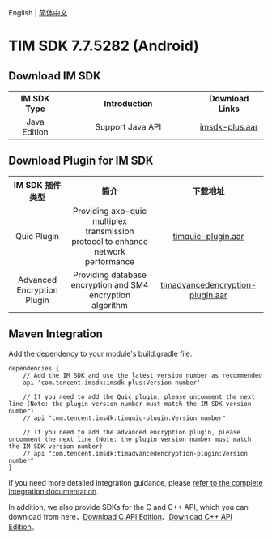 English | [简体中文](./README_ZH.md)

# TIM SDK 7.7.5282 (Android)

## Download IM SDK

<table >
  <tr>
    <th width="180px" style="text-align:center">IM SDK Type</th>
    <th width="600px" style="text-align:center">Introduction</th>
    <th width="220px" style="text-align:center">Download Links</th>
  </tr>

  <tr >
     <td style="text-align:center">Java Edition</td>
     <td style="text-align:center">Support Java API</td>
     <td style="text-align:center"><a href="https://im.sdk.qcloud.com/download/plus/7.7.5282/imsdk-plus-7.7.5282.aar">imsdk-plus.aar</a></td>
  </tr>
</table>

## Download Plugin for IM SDK

<table >
  <tr>
    <th width="200px" style="text-align:center">IM SDK 插件类型</th>
    <th width="520px" style="text-align:center">简介</th>
    <th width="280px" style="text-align:center">下载地址</th>
  </tr>

  <tr >
     <td style="text-align:center">Quic Plugin</td>
     <td style="text-align:center">Providing axp-quic multiplex transmission protocol to enhance network performance</td>
     <td style="text-align:center"><a href="https://im.sdk.qcloud.com/download/plus/7.7.5282/timquic-plugin-7.7.5282.aar">timquic-plugin.aar</a></td>
  </tr>
    
  <tr >
     <td style="text-align:center">Advanced Encryption Plugin</td>
     <td style="text-align:center">Providing database encryption and SM4 encryption algorithm</td>
     <td style="text-align:center"><a href="https://im.sdk.qcloud.com/download/plus/7.7.5282/timadvancedencryption-plugin-7.7.5282.aar">timadvancedencryption-plugin.aar</a></td>
  </tr>
</table>

## Maven Integration
Add the dependency to your module's build.gradle file.
```
dependencies {
    // Add the IM SDK and use the latest version number as recommended
    api 'com.tencent.imsdk:imsdk-plus:Version number'

    // If you need to add the Quic plugin, please uncomment the next line (Note: the plugin version number must match the IM SDK version number)
    // api "com.tencent.imsdk:timquic-plugin:Version number"

    // If you need to add the advanced encryption plugin, please uncomment the next line (Note: the plugin version number must match the IM SDK version number)
    // api "com.tencent.imsdk:timadvancedencryption-plugin:Version number"
}
```

If you need more detailed integration guidance, please [refer to the complete integration documentation](https://www.tencentcloud.com/document/product/1047/34306).

In addition, we also provide SDKs for the C and C++ API, which you can download from here，[Download C API Edition](https://im.sdk.qcloud.com/download/plus/7.7.5282/cross_platform/ImSDK_Android_C_7.7.5282.zip)、[Download  C++ API Edition](https://im.sdk.qcloud.com/download/plus/7.7.5282/cross_platform/ImSDK_Android_CPP_7.7.5282.zip)。
